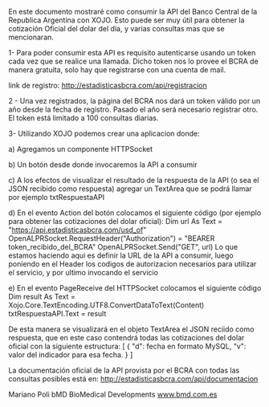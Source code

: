 En este documento mostraré como consumir la API del Banco Central de la Republica Argentina con XOJO.
Esto puede ser muy útil para obtener la cotización Oficial del dolar del día, y varias consultas mas que se mencionaran.

1- Para poder consumir esta API es requisito autenticarse usando un token cada vez que se realice una llamada. Dicho token nos lo provee el BCRA de manera gratuita, solo hay que registrarse con una cuenta de mail.

link de registro: http://estadisticasbcra.com/api/registracion

2 - Una vez registrados, la página del BCRA nos dará un token válido por un año desde la fecha de registro. Pasado el año será necesario registrar otro. El token está limitado a 100 consultas diarias.

3- Utilizando XOJO podemos crear una aplicacion donde:

  a) Agregamos un componente HTTPSocket
  
  b) Un botón desde donde invocaremos la API a consumir
  
  c) A los efectos de visualizar el resultado de la respuesta de la API (o sea el JSON recibido como respuesta) agregar un TextArea que se podrá llamar por ejemplo txtRespuestaAPI
  
  d) En el evento Action del botón colocamos el siguiente código (por ejemplo para obtener las cotizaciones del dolar oficial):
        Dim url As Text = "https://api.estadisticasbcra.com/usd_of"
        OpenALPRSocket.RequestHeader("Authorization") = "BEARER token_recibido_del_BCRA" 
        OpenALPRSocket.Send("GET", url)
     Lo que estamos haciendo aqui es definir la URL de la API a consumir, luego poniendo en el Header los codigos de autorizacion necesarios para utilizar el servicio, y por ultimo invocando el servicio
  
  e) En el evento PageReceive del HTTPSocket colocamos el siguiente código
        Dim result As Text = Xojo.Core.TextEncoding.UTF8.ConvertDataToText(Content)
        txtRespuestaAPI.Text = result

De esta manera se visualizará en el objeto TextArea el JSON reciido como respuesta, que en este caso contendrá todas las cotizaciones del dolar oficial con la siguiente estructura:
        [
          {
            "d": fecha en formato MySQL,
            "v": valor del indicador para esa fecha.
          }
        ]

La documentación oficial de la API provista por el BCRA con todas las consultas posibles está en:
    http://estadisticasbcra.com/api/documentacion
    
Mariano Poli
bMD BioMedical Developments
www.bmd.com.es
